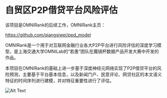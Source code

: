 # 自贸区P2P借贷平台风险评估

该项目是OMNIRank的后续工作，OMNIRank主页：

https://github.com/qiangsiwei/ppd_model

OMNIRank是一个用于对互联网金融行业各大P2P平台进行风险评估的深度学习模型，是上海交通大学OMNILab的“若愚”团队在魔镜杯数据产品开发大赛中开发的作品。

本项目在OMNIRank的基础上进一步基于深度神经元网络实现了P2P借贷平台的风险预测，主要基于平台基本信息，以及新闻门户、民意评论、网贷社区的本文语义特征的时间序列进行建模，并对特征重要性进行了评估。

![Alt Text](https://raw.githubusercontent.com/qiangsiwei/p2p_evaluation/master/figure/model.png)
